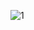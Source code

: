 ![1](https://user-images.githubusercontent.com/43690534/67069301-d4e2a880-f1a6-11e9-9db9-ac20982fbedf.jpg)

